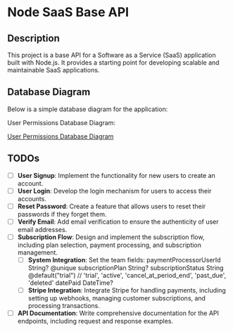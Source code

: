 # Node SaaS Base API

## Description
This project is a base API for a Software as a Service (SaaS) application built with Node.js. It provides a starting point for developing scalable and maintainable SaaS applications.

## Database Diagram
Below is a simple database diagram for the application:



User Permissions Database Diagram:

[User Permissions Database Diagram](https://drawsql.app/teams/arthur-cabrals-team/diagrams/user-permissions)

## TODOs
- [ ] **User Signup**: Implement the functionality for new users to create an account.
- [ ] **User Login**: Develop the login mechanism for users to access their accounts.
- [ ] **Reset Password**: Create a feature that allows users to reset their passwords if they forget them.
- [ ] **Verify Email**: Add email verification to ensure the authenticity of user email addresses.
- [ ] **Subscription Flow**: Design and implement the subscription flow, including plan selection, payment processing, and subscription management.
    - [ ] **System Integration**: Set the team fields:
          paymentProcessorUserId    String? @unique
          subscriptionPlan          String?
          subscriptionStatus        String  @default("trial") // 'trial', 'active', 'cancel_at_period_end', 'past_due', 'deleted'
          datePaid                  DateTime?
    - [ ] **Stripe Integration**: Integrate Stripe for handling payments, including setting up webhooks, managing customer subscriptions, and processing transactions.
- [ ] **API Documentation**: Write comprehensive documentation for the API endpoints, including request and response examples.
